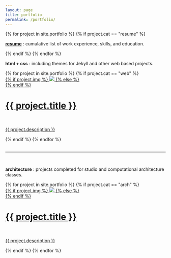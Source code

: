 ```yaml
---
layout: page
title: portfolio
permalink: /portfolio/
---
```


{% for project in site.portfolio %}
{% if project.cat == "resume" %}
<p><a href="{{ site.baseurl }}{{ project.url }}"><b>resume</b></a> : cumulative list of work experience, skills, and education.</p>
{% endif %}
{% endfor %} 

<p><b>html + css</b> : including themes for Jekyll and other web based projects.</p>
{% for project in site.portfolio %}
{% if project.cat == "web" %}
<div class="project">
    <div class="thumbnail">
        <a href="{{ site.baseurl }}{{ project.url }}">
        {% if project.img %}
        <img class="thumbnail" src="{{ project.img }}"/>
        {% else %}
        <div class="thumbnail blankbox"></div>
        {% endif %}    
        <span>
            <h1>{{ project.title }}</h1>
            <br/>
            <p>{{ project.description }}</p>
        </span>
        </a>
    </div>
</div>
{% endif %}
{% endfor %}

<div class="clearfix"></div>
<br/>
<hr/>
<br/>

<p><b>architecture</b> : projects completed for studio and computational architecture classes.</p>
{% for project in site.portfolio %}
{% if project.cat == "arch" %}
<div class="project">
    <div class="thumbnail">
        <a href="{{ site.baseurl }}{{ project.url }}">
        {% if project.img %}
        <img class="thumbnail" src="{{ project.img }}"/>
        {% else %}
        <div class="thumbnail blankbox"></div>
        {% endif %}    
        <span>
            <h1>{{ project.title }}</h1>
            <br/>
            <p>{{ project.description }}</p>
        </span>
        </a>
    </div>
</div>
{% endif %}
{% endfor %}

